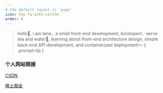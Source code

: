 ```yaml
---
# the default layout is 'page'
icon: fas fa-info-circle
order: 4
---
```


> hello🙋, i am lane，a small front-end development, brickspert、serve tea and water👀, learning about front-end architecture design, simple back-end API development, and containerized deployment～
{: .prompt-tip }

### 个人网站链接
[CSDN](https://blog.csdn.net/luo1055120207)

[稀土掘金](https://juejin.cn/user/2400989123448157)